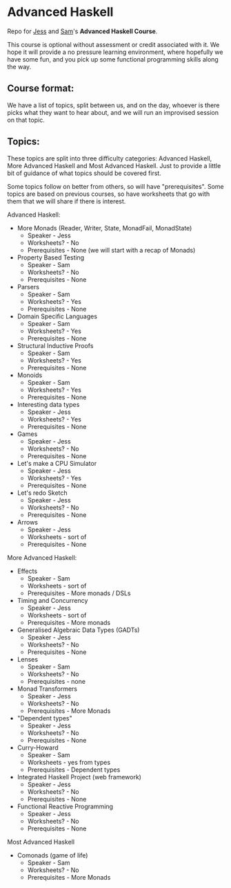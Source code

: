 Advanced Haskell
================

Repo for [Jess](https://github.com/ratherforky) and [Sam](https://samfrohlich.github.io/)'s **Advanced Haskell Course**.

This course is optional without assessment or credit associated with it. We hope it will provide a no pressure learning environment, where hopefully we have some fun, and you pick up some functional programming skills along the way.

Course format:
---------------

We have a list of topics, split between us, and on the day, whoever is there picks what they want to hear about, and we will run an improvised session on that topic.

Topics:
--------

These topics are split into three difficulty categories: Advanced Haskell, More Advanced Haskell and Most Advanced Haskell. Just to provide a little bit of guidance of what topics should be covered first.

Some topics follow on better from others, so will have "prerequisites". Some topics are based on previous courses, so have worksheets that go with them that we will share if there is interest.

Advanced Haskell:
- More Monads (Reader, Writer, State, MonadFail, MonadState)
  * Speaker - Jess
  * Worksheets? - No
  * Prerequisites - None (we will start with a recap of Monads)
- Property Based Testing
  * Speaker - Sam
  * Worksheets? - No
  * Prerequisites - None
- Parsers
  * Speaker - Sam
  * Worksheets? - Yes
  * Prerequisites - None
- Domain Specific Languages
  * Speaker - Sam
  * Worksheets? - Yes
  * Prerequisites - None
- Structural Inductive Proofs
  * Speaker - Sam
  * Worksheets? - Yes
  * Prerequisites - None
- Monoids
  * Speaker - Sam
  * Worksheets? - Yes
  * Prerequisites - None
- Interesting data types
  * Speaker - Jess
  * Worksheets? - Yes
  * Prerequisites - None
- Games
  * Speaker - Jess
  * Worksheets? - No
  * Prerequisites - None
- Let's make a CPU Simulator
  * Speaker - Jess
  * Worksheets? - Yes
  * Prerequisites - None
- Let's redo Sketch
  * Speaker - Jess
  * Worksheets? - No
  * Prerequisites - None
- Arrows
  * Speaker - Jess
  * Worksheets - sort of
  * Prerequisites - None

More Advanced Haskell:
- Effects
  * Speaker - Sam
  * Worksheets - sort of
  * Prerequisites - More monads / DSLs
- Timing and Concurrency
  * Speaker - Jess
  * Worksheets - sort of
  * Prerequisites - More monads
- Generalised Algebraic Data Types (GADTs)
  * Speaker - Jess
  * Worksheets? - No
  * Prerequisites - None
- Lenses
  * Speaker - Sam
  * Worksheets? - No
  * Prerequisites - none
- Monad Transformers
  * Speaker - Jess
  * Worksheets? - No
  * Prerequisites - More Monads
- "Dependent types"
  * Speaker - Jess
  * Worksheets? - No
  * Prerequisites - None
- Curry-Howard
  * Speaker - Sam
  * Worksheets - yes from types
  * Prerequisites - Dependent types
- Integrated Haskell Project (web framework)
  * Speaker - Jess
  * Worksheets? - No
  * Prerequisites - None
- Functional Reactive Programming
  * Speaker - Jess
  * Worksheets? - No
  * Prerequisites - None

Most Advanced Haskell
- Comonads (game of life)
  * Speaker - Sam
  * Worksheets? - No
  * Prerequisites - More Monads
